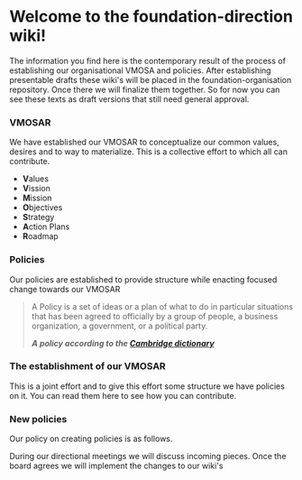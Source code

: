 # Welcome to the foundation-direction wiki!

The information you find here is the contemporary result of the process of establishing our organisational VMOSA and policies. After establishing presentable drafts these wiki's will be placed in the foundation-organisation repository. Once there we will finalize them together. So for now you can see these texts as draft versions that still need general approval.


### VMOSAR

We have established our VMOSAR to conceptualize our common values, desires and to way to materialize. This is a collective effort to which all can contribute.

* **V**alues
* **V**ission
* **M**ission
* **O**bjectives
* **S**trategy
* **A**ction Plans
* **R**oadmap

### Policies

Our policies are established to provide structure while enacting focused change towards our VMOSAR

> A Policy is a set of ideas or a plan of what to do in particular situations that has been agreed to officially by a group of people, a business organization, a government, or a political party.
>
> **<cite>A policy according to the [Cambridge dictionary](https://dictionary.cambridge.org/dictionary/english/policy)</cite>**

### The establishment of our VMOSAR

This is a joint effort and to give this effort some structure we have policies on it. You can read them here to see how you can contribute.

### New policies

Our policy on creating policies is as follows.

During our directional meetings we will discuss incoming pieces. Once the board agrees we will implement the changes to our wiki's





